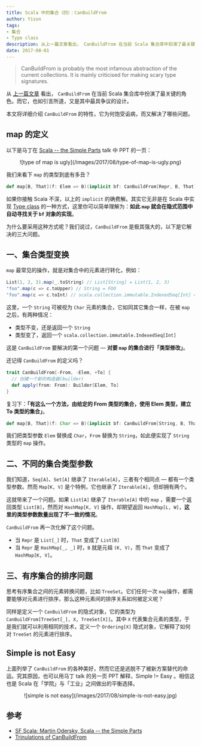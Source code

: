 ```yaml
---
title: Scala 中的集合（四）：CanBuildFrom
author: Yison
tags:
- 集合
- Type class
description: 从上一篇文章看出， CanBuildFrom 在当前 Scala 集合库中扮演了最关键的角色。而它，也如引言所道，又是其中最具争议的语法。
date: 2017-08-01
---
```


> CanBuildFrom is probably the most infamous abstraction of the current collections. It is mainly criticised for making scary type signatures.

从 [上一篇文章](http://scala.cool/2017/07/a-new-collection/) 看出， `CanBuildFrom` 在当前 Scala 集合库中扮演了最关键的角色。而它，也如引言所道，又是其中最具争议的设计。

本文将详细介绍 `CanBuildFrom` 的特性，它为何饱受诟病，而又解决了哪些问题。


## map 的定义

以下是马丁在 [Scala -- the Simple Parts](https://www.youtube.com/watch?v=ecekSCX3B4Q) talk 中 PPT 的一页：

<center>
![type of map is ugly](/images/2017/08/type-of-map-is-ugly.png)
</center>

我们来看下 `map` 的类型到底有多丑？

```scala
def map[B, That](f: Elem => B)(implicit bf: CanBuildFrom[Repr, B, That]): That
```

如果你接触 Scala 不深，以上的 `implicit` 的确费解。其实它无非是在 Scala 中实现 [Type class](https://en.wikipedia.org/wiki/Type_class) 的一种方式，这里你可以简单理解为：**如此 `map` 就会在隐式范围中自动寻找关于 `bf` 对象的实现**。

为什么要采用这种方式呢？我们说过，`CanBuildFrom` 是极其强大的，以下是它解决的三大问题。

## 一、集合类型变换

`map` 最常见的操作，就是对集合中的元素进行转化，例如：

```scala
List(1, 2, 3).map(_.toString) // List[String] = List(1, 2, 3)
"foo".map(c => c.toUpper) // String = FOO
"foo".map(c => c.toInt) // scala.collection.immutable.IndexedSeq[Int] = Vector(102, 111, 111)
```

这里，一个 `String` 可被视为 `Char` 元素的集合，它如同其它集合一样，在被 `map` 之后，有两种情况：
- 类型不变，还是返回一个 `String`
- 类型变了，返回一个 `scala.collection.immutable.IndexedSeq[Int]`

这是 `CanBuildFrom` 要解决的第一个问题 — **对要 `map` 的集合进行「类型修改」**。

还记得 `CanBuildFrom` 的定义吗？

```scala
trait CanBuildFrom[-From, -Elem, +To] {
  // 创建一个新的构造器(builder)
  def apply(from: From): Builder[Elem, To]
}
```

复习下：**「有这么一个方法，由给定的 From 类型的集合，使用 Elem 类型，建立 To 类型的集合」**。


```scala
def map[B, That](f: Char => B)(implicit bf: CanBuildFrom[String, B, That]): That
```

我们把类型参数 `Elem` 替换成 `Char`，`From` 替换为 `String`，如此便实现了 `String` 类型的 `map` 操作。

## 二、不同的集合类型参数

我们知道，`Seq[A]`、`Set[A]` 继承了 `Iterable[A]`，三者有个相同点 — 都有一个类型参数。然而 `Map[K, V]` 是个特例，它也继承了 `Iterable[A]`，但却拥有两个。

这就带来了一个问题。如果 `List[A]` 继承了 `Iterable[A]` 中的 `map` ，需要一个返回类型 `List[B]`，然而对 `HashMap[K, V]` 操作，却期望返回 `HashMap[L, W]`，**这里的类型参数数量出现了不一致的情况**。 

`CanBuildFrom` 再一次化解了这个问题。

- 当 `Repr` 是 `List[_]` 时，`That` 变成了 `List[B]`
- 当 `Repr` 是 `HashMap[_, _]` 时，`B` 就是元祖 `(K, V)`，而 `That` 变成了 `HashMap[K, V]`。

## 三、有序集合的排序问题

思考有序集合之间的元素转换问题，比如 `TreeSet`。它们任何一次 `map`操作，都需要能够对元素进行排序，那么这种元素间的排序关系如何被定义呢？

同样是定义一个 `CanBuildFrom` 的隐式对象，它的类型为 `CanBuildFrom[TreeSet[_], X, TreeSet[X]]`。其中 `X` 代表集合元素的类型，于是我们就可以利用相同的技术，定义一个 `Ordering[X]` 隐式对象，它解释了如何对 `TreeSet` 的元素进行排序。

## Simple is not Easy

上面列举了 `CanBuildFrom` 的各种美好，然而它还是逃脱不了被新方案替代的命运。究其原因，也可以用马丁 talk 的另一页 PPT 解释，Simple != Easy 。相信这也是 Scala 在「学院」与「工业」之间做出的平衡选择。

<center>
![simple is not easy](/images/2017/08/simple-is-not-easy.jpg)
</center>

## 参考

- [SF Scala: Martin Odersky, Scala -- the Simple Parts](https://www.youtube.com/watch?v=ecekSCX3B4Q)
- [Trinulations of CanBuildFrom](https://www.scala-lang.org/blog/2017/05/30/tribulations-canbuildfrom.html)

